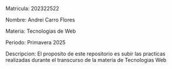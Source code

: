 Matricula: 202322522

Nombre: Andrei Carro Flores

Materia: Tecnologias de Web

Periodo: Primavera 2025

Descripcion: El proposito de este repositorio es subir las practicas realizadas durante el transcurso de la materia de Tecnologias Web
